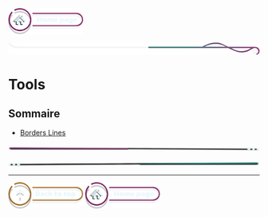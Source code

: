 <a href="../../README.md">
  <img src="../../assets/button/home_page.png" alt="Home page" style="width: 150px; height: auto;">
</a>

![border](../../assets/line/border_deco_rt.png)

# Tools

## Sommaire

- [Borders Lines](#borders-lines)

![border](../../assets/line/line-pink-point_l.png)

![border](../../assets/line/line-teal-point_r.png)

---

<a href="#sommaire">
  <img src="../../assets/button/back_to_top.png" alt="Back to top" style="width: 150px; height: auto;"></a>
<a href="../../README.md">
  <img src="../../assets/button/home_page.png" alt="Home page" style="width: 150px; height: auto;"></a>
